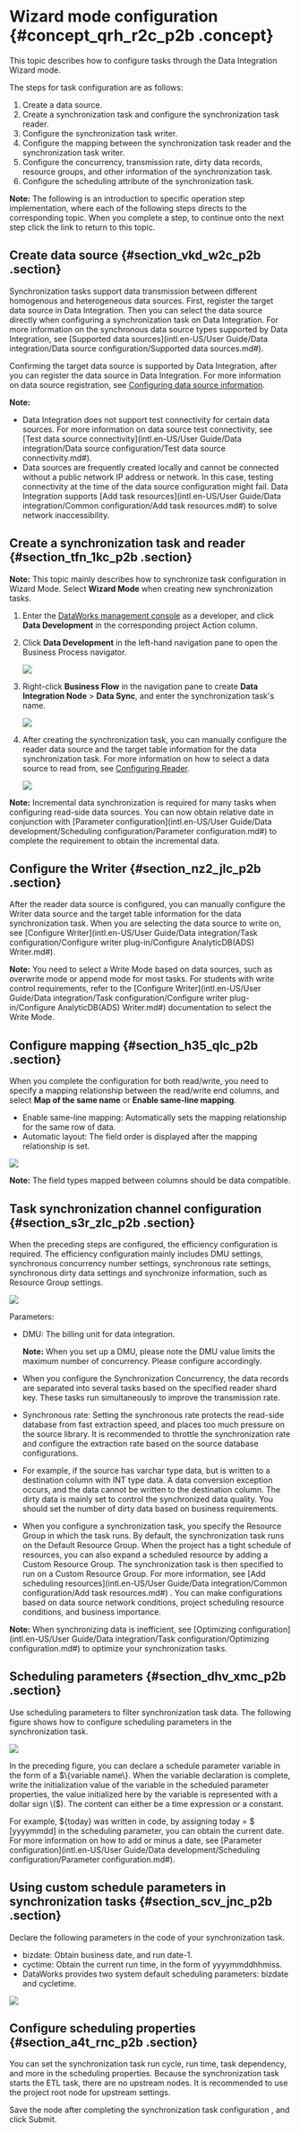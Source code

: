 # Wizard mode configuration {#concept_qrh_r2c_p2b .concept}

This topic describes how to configure tasks through the Data Integration Wizard mode.

The steps for task configuration are as follows:

1.  Create a data source.
2.  Create a synchronization task and configure the synchronization task reader.
3.  Configure the synchronization task writer.
4.  Configure the mapping between the synchronization task reader and the synchronization task writer.
5.  Configure the concurrency, transmission rate, dirty data records, resource groups, and other information of the synchronization task.
6.  Configure the scheduling attribute of the synchronization task.

**Note:** The following is an introduction to specific operation step implementation, where each of the following steps directs to the corresponding topic. When you complete a step, to continue onto the next step click the link to return to this topic.

## Create data source {#section_vkd_w2c_p2b .section}

Synchronization tasks support data transmission between different homogenous and heterogeneous data sources. First, register the target data source in Data Integration. Then you can select the data source directly when configuring a synchronization task on Data Integration. For more information on the synchronous data source types supported by Data Integration, see [Supported data sources](intl.en-US/User Guide/Data integration/Data source configuration/Supported data sources.md#).

Confirming the target data source is supported by Data Integration, after you can register the data source in Data Integration. For more information on data source registration, see [Configuring data source information](https://www.alibabacloud.com/help/faq-list/72788.htm).

**Note:** 

-   Data Integration does not support test connectivity for certain data sources. For more information on data source test connectivity, see [Test data source connectivity](intl.en-US/User Guide/Data integration/Data source configuration/Test data source connectivity.md#).
-   Data sources are frequently created locally and cannot be connected without a public network IP address or network. In this case, testing connectivity at the time of the data source configuration might fail. Data Integration supports [Add task resources](intl.en-US/User Guide/Data integration/Common configuration/Add task resources.md#) to solve network inaccessibility.

## Create a synchronization task and reader {#section_tfn_1kc_p2b .section}

**Note:** This topic mainly describes how to synchronize task configuration in Wizard Mode. Select **Wizard Mode** when creating new synchronization tasks.

1.  Enter the [DataWorks management console](https://workbench.data.aliyun.com/console) as a developer, and click **Data Development** in the corresponding project Action column.
2.  Click **Data Development** in the left-hand navigation pane to open the Business Process navigator.

    ![](http://static-aliyun-doc.oss-cn-hangzhou.aliyuncs.com/assets/img/16216/15658721927611_en-US.png)

3.  Right-click **Business Flow** in the navigation pane to create **Data Integration Node** \> **Data Sync**, and enter the synchronization task's name.

    ![](http://static-aliyun-doc.oss-cn-hangzhou.aliyuncs.com/assets/img/16216/15658721927612_en-US.png)

4.  After creating the synchronization task, you can manually configure the reader data source and the target table information for the data synchronization task. For more information on how to select a data source to read from, see [Configuring Reader](https://www.alibabacloud.com/help/faq-list/74300.htm).

    ![](http://static-aliyun-doc.oss-cn-hangzhou.aliyuncs.com/assets/img/16216/15658721927614_en-US.png)


**Note:** Incremental data synchronization is required for many tasks when configuring read-side data sources. You can now obtain relative date in conjunction with [Parameter configuration](intl.en-US/User Guide/Data development/Scheduling configuration/Parameter configuration.md#) to complete the requirement to obtain the incremental data.

## Configure the Writer {#section_nz2_jlc_p2b .section}

After the reader data source is configured, you can manually configure the Writer data source and the target table information for the data synchronization task. When you are selecting the data source to write on, see [Configure Writer](intl.en-US/User Guide/Data integration/Task configuration/Configure writer plug-in/Configure AnalyticDB(ADS) Writer.md#).

**Note:** You need to select a Write Mode based on data sources, such as overwrite mode or append mode for most tasks. For students with write control requirements, refer to the [Configure Writer](intl.en-US/User Guide/Data integration/Task configuration/Configure writer plug-in/Configure AnalyticDB(ADS) Writer.md#) documentation to select the Write Mode.

## Configure mapping {#section_h35_qlc_p2b .section}

When you complete the configuration for both read/write, you need to specify a mapping relationship between the read/write end columns, and select **Map of the same name** or **Enable same-line mapping**.

-   Enable same-line mapping: Automatically sets the mapping relationship for the same row of data.
-   Automatic layout: The field order is displayed after the mapping relationship is set.

![](http://static-aliyun-doc.oss-cn-hangzhou.aliyuncs.com/assets/img/16216/15658721927615_en-US.png)

**Note:** The field types mapped between columns should be data compatible.

## Task synchronization channel configuration {#section_s3r_zlc_p2b .section}

When the preceding steps are configured, the efficiency configuration is required. The efficiency configuration mainly includes DMU settings, synchronous concurrency number settings, synchronous rate settings, synchronous dirty data settings and synchronize information, such as Resource Group settings.

![](http://static-aliyun-doc.oss-cn-hangzhou.aliyuncs.com/assets/img/16216/15658721927616_en-US.png)

Parameters:

-   DMU: The billing unit for data integration.

    **Note:** When you set up a DMU, please note the DMU value limits the maximum number of concurrency. Please configure accordingly.

-   When you configure the Synchronization Concurrency, the data records are separated into several tasks based on the specified reader shard key. These tasks run simultaneously to improve the transmission rate.
-   Synchronous rate: Setting the synchronous rate protects the read-side database from fast extraction speed, and places too much pressure on the source library. It is recommended to throttle the synchronization rate and configure the extraction rate based on the source database configurations.
-   For example, if the source has varchar type data, but is written to a destination column with INT type data. A data conversion exception occurs, and the data cannot be written to the destination column. The dirty data is mainly set to control the synchronized data quality. You should set the number of dirty data based on business requirements.
-   When you configure a synchronization task, you specify the Resource Group in which the task runs. By default, the synchronization task runs on the Default Resource Group. When the project has a tight schedule of resources, you can also expand a scheduled resource by adding a Custom Resource Group. The synchronization task is then specified to run on a Custom Resource Group. For more information, see [Add scheduling resources](intl.en-US/User Guide/Data integration/Common configuration/Add task resources.md#) . You can make configurations based on data source network conditions, project scheduling resource conditions, and business importance.

**Note:** When synchronizing data is inefficient, see [Optimizing configuration](intl.en-US/User Guide/Data integration/Task configuration/Optimizing configuration.md#) to optimize your synchronization tasks.

## Scheduling parameters {#section_dhv_xmc_p2b .section}

Use scheduling parameters to filter synchronization task data. The following figure shows how to configure scheduling parameters in the synchronization task.

![](http://static-aliyun-doc.oss-cn-hangzhou.aliyuncs.com/assets/img/16216/15658721937617_en-US.png)

In the preceding figure, you can declare a schedule parameter variable in the form of a $\{variable name\}. When the variable declaration is complete, write the initialization value of the variable in the scheduled parameter properties, the value initialized here by the variable is represented with a dollar sign \($\). The content can either be a time expression or a constant.

For example, $\{today\} was written in code, by assigning today = $ \[yyyymmdd\] in the scheduling parameter, you can obtain the current date. For more information on how to add or minus a date, see [Parameter configuration](intl.en-US/User Guide/Data development/Scheduling configuration/Parameter configuration.md#).

## Using custom schedule parameters in synchronization tasks {#section_scv_jnc_p2b .section}

Declare the following parameters in the code of your synchronization task.

-   bizdate: Obtain business date, and run date-1.
-   cyctime: Obtain the current run time, in the form of yyyymmddhhmiss.
-   DataWorks provides two system default scheduling parameters: bizdate and cycletime.

![](http://static-aliyun-doc.oss-cn-hangzhou.aliyuncs.com/assets/img/16216/15658721937618_en-US.png)

## Configure scheduling properties {#section_a4t_rnc_p2b .section}

You can set the synchronization task run cycle, run time, task dependency, and more in the scheduling properties. Because the synchronization task starts the ETL task, there are no upstream nodes. It is recommended to use the project root node for upstream settings.

Save the node after completing the synchronization task configuration , and click Submit.

